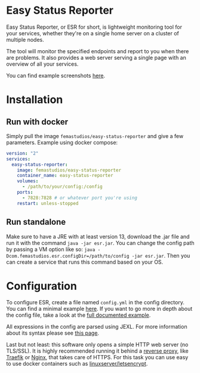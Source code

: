 # Easy Status Reporter
Easy Status Reporter, or ESR for short, is lightweight monitoring tool for your services, whether they're on a single home
server on a cluster of multiple nodes.

The tool will monitor the specified endpoints and report to you when there are problems. It also provides a web server
serving a single page with an overview of all your services.

You can find example screenshots [here](https://github.com/femastudios/easy-status-reporter/tree/master/screenshots).

# Installation
## Run with docker
Simply pull the image `femastudios/easy-status-reporter` and give a few parameters. Example using docker compose:
```yaml
version: "2"
services:
  easy-status-reporter:
    image: femastudios/easy-status-reporter
    container_name: easy-status-reporter
    volumes:
      - /path/to/your/config:/config
    ports:
      - 7828:7828 # or whatever port you're using
    restart: unless-stopped
```
## Run standalone
Make sure to have a JRE with at least version 13, download the .jar file and run it with the command `java -jar esr.jar`. 
You can change the config path by passing a VM option like so: `java -Dcom.femastudios.esr.configDir=/path/to/config -jar esr.jar`.
Then you can create a service that runs this command based on your OS.

# Configuration
To configure ESR, create a file named `config.yml` in the config directory. You can find a minimal example 
[here](https://github.com/femastudios/easy-status-reporter/blob/master/config-examples/config-example-minimal.yml).
If you want to go more in depth about the config file, take a look at the 
[full documented example](https://github.com/femastudios/easy-status-reporter/blob/master/config-examples/config-example-full.yml).

All expressions in the config are parsed using JEXL. 
For more information about its syntax please see [this page](https://commons.apache.org/proper/commons-jexl/reference/syntax.html). 

Last but not least: this software only opens a simple HTTP web server (no TLS/SSL). It is highly recommended running it 
behind a [reverse proxy](https://en.wikipedia.org/wiki/Reverse_proxy), like [Traefik](https://doc.traefik.io/traefik/v2.3/getting-started/quick-start/) 
or [Nginx](https://docs.nginx.com/nginx/admin-guide/web-server/reverse-proxy/), that takes care of HTTPS.
For this task you can use easy to use docker containers such as [linuxserver/letsencrypt](https://docs.linuxserver.io/images/docker-letsencrypt).